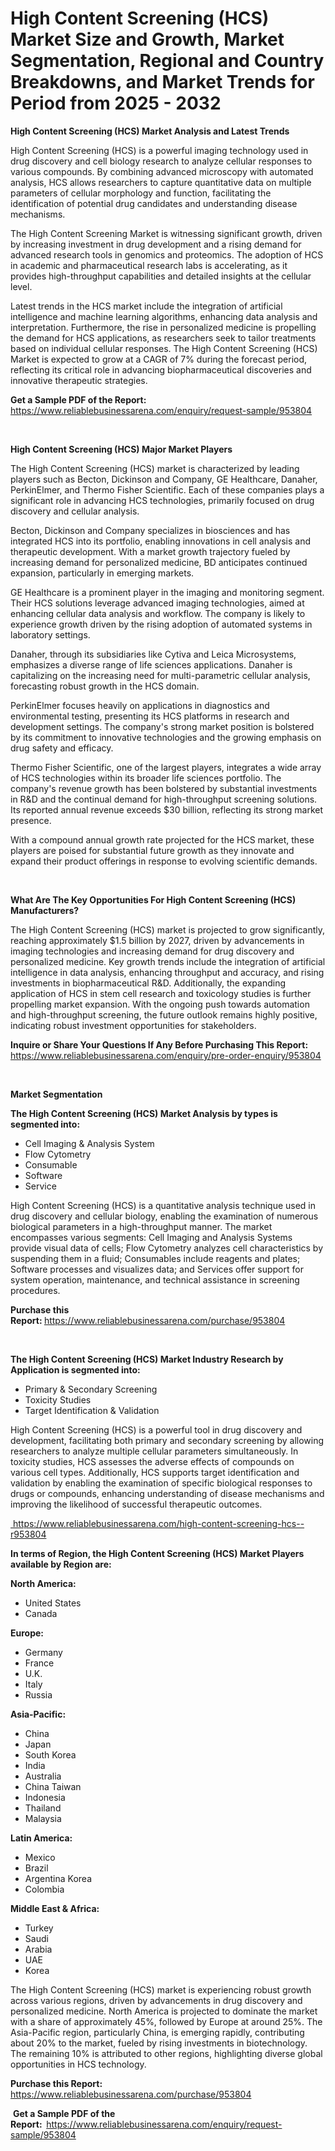 <p><h1>High Content Screening (HCS) Market Size and Growth, Market Segmentation, Regional and Country Breakdowns, and Market Trends for Period from 2025 -  2032</h1></p><p><strong>High Content Screening (HCS) Market Analysis and Latest Trends</strong></p>
<p><p>High Content Screening (HCS) is a powerful imaging technology used in drug discovery and cell biology research to analyze cellular responses to various compounds. By combining advanced microscopy with automated analysis, HCS allows researchers to capture quantitative data on multiple parameters of cellular morphology and function, facilitating the identification of potential drug candidates and understanding disease mechanisms.</p><p>The High Content Screening Market is witnessing significant growth, driven by increasing investment in drug development and a rising demand for advanced research tools in genomics and proteomics. The adoption of HCS in academic and pharmaceutical research labs is accelerating, as it provides high-throughput capabilities and detailed insights at the cellular level.</p><p>Latest trends in the HCS market include the integration of artificial intelligence and machine learning algorithms, enhancing data analysis and interpretation. Furthermore, the rise in personalized medicine is propelling the demand for HCS applications, as researchers seek to tailor treatments based on individual cellular responses. The High Content Screening (HCS) Market is expected to grow at a CAGR of 7% during the forecast period, reflecting its critical role in advancing biopharmaceutical discoveries and innovative therapeutic strategies.</p></p>
<p><strong>Get a Sample PDF of the Report:&nbsp;</strong> <a href="https://www.reliablebusinessarena.com/enquiry/request-sample/953804?utm_campaign=2531&utm_medium=2&utm_source=Github&utm_content=ia&utm_term=13042025&utm_id=high-content-screening-hcs">https://www.reliablebusinessarena.com/enquiry/request-sample/953804</a></p>
<p>&nbsp;</p>
<p><strong>High Content Screening (HCS) Major Market Players</strong></p>
<p><p>The High Content Screening (HCS) market is characterized by leading players such as Becton, Dickinson and Company, GE Healthcare, Danaher, PerkinElmer, and Thermo Fisher Scientific. Each of these companies plays a significant role in advancing HCS technologies, primarily focused on drug discovery and cellular analysis.</p><p>Becton, Dickinson and Company specializes in biosciences and has integrated HCS into its portfolio, enabling innovations in cell analysis and therapeutic development. With a market growth trajectory fueled by increasing demand for personalized medicine, BD anticipates continued expansion, particularly in emerging markets.</p><p>GE Healthcare is a prominent player in the imaging and monitoring segment. Their HCS solutions leverage advanced imaging technologies, aimed at enhancing cellular data analysis and workflow. The company is likely to experience growth driven by the rising adoption of automated systems in laboratory settings.</p><p>Danaher, through its subsidiaries like Cytiva and Leica Microsystems, emphasizes a diverse range of life sciences applications. Danaher is capitalizing on the increasing need for multi-parametric cellular analysis, forecasting robust growth in the HCS domain.</p><p>PerkinElmer focuses heavily on applications in diagnostics and environmental testing, presenting its HCS platforms in research and development settings. The company's strong market position is bolstered by its commitment to innovative technologies and the growing emphasis on drug safety and efficacy.</p><p>Thermo Fisher Scientific, one of the largest players, integrates a wide array of HCS technologies within its broader life sciences portfolio. The company's revenue growth has been bolstered by substantial investments in R&D and the continual demand for high-throughput screening solutions. Its reported annual revenue exceeds $30 billion, reflecting its strong market presence.</p><p>With a compound annual growth rate projected for the HCS market, these players are poised for substantial future growth as they innovate and expand their product offerings in response to evolving scientific demands.</p></p>
<p>&nbsp;</p>
<p><strong>What Are The Key Opportunities For High Content Screening (HCS) Manufacturers?</strong></p>
<p><p>The High Content Screening (HCS) market is projected to grow significantly, reaching approximately $1.5 billion by 2027, driven by advancements in imaging technologies and increasing demand for drug discovery and personalized medicine. Key growth trends include the integration of artificial intelligence in data analysis, enhancing throughput and accuracy, and rising investments in biopharmaceutical R&D. Additionally, the expanding application of HCS in stem cell research and toxicology studies is further propelling market expansion. With the ongoing push towards automation and high-throughput screening, the future outlook remains highly positive, indicating robust investment opportunities for stakeholders.</p></p>
<p><strong>Inquire or Share Your Questions If Any Before Purchasing This Report:</strong> <a href="https://www.reliablebusinessarena.com/enquiry/pre-order-enquiry/953804?utm_campaign=2531&utm_medium=2&utm_source=Github&utm_content=ia&utm_term=13042025&utm_id=high-content-screening-hcs">https://www.reliablebusinessarena.com/enquiry/pre-order-enquiry/953804</a></p>
<p>&nbsp;</p>
<p><strong>Market Segmentation</strong></p>
<p><strong>The High Content Screening (HCS) Market Analysis by types is segmented into:</strong></p>
<p><ul><li>Cell Imaging & Analysis System</li><li>Flow Cytometry</li><li>Consumable</li><li>Software</li><li>Service</li></ul></p>
<p><p>High Content Screening (HCS) is a quantitative analysis technique used in drug discovery and cellular biology, enabling the examination of numerous biological parameters in a high-throughput manner. The market encompasses various segments: Cell Imaging and Analysis Systems provide visual data of cells; Flow Cytometry analyzes cell characteristics by suspending them in a fluid; Consumables include reagents and plates; Software processes and visualizes data; and Services offer support for system operation, maintenance, and technical assistance in screening procedures.</p></p>
<p><strong>Purchase this Report:&nbsp;</strong><a href="https://www.reliablebusinessarena.com/purchase/953804?utm_campaign=2531&utm_medium=2&utm_source=Github&utm_content=ia&utm_term=13042025&utm_id=high-content-screening-hcs">https://www.reliablebusinessarena.com/purchase/953804</a></p>
<p>&nbsp;</p>
<p><strong>The High Content Screening (HCS) Market Industry Research by Application is segmented into:</strong></p>
<p><ul><li>Primary & Secondary Screening</li><li>Toxicity Studies</li><li>Target Identification & Validation</li></ul></p>
<p><p>High Content Screening (HCS) is a powerful tool in drug discovery and development, facilitating both primary and secondary screening by allowing researchers to analyze multiple cellular parameters simultaneously. In toxicity studies, HCS assesses the adverse effects of compounds on various cell types. Additionally, HCS supports target identification and validation by enabling the examination of specific biological responses to drugs or compounds, enhancing understanding of disease mechanisms and improving the likelihood of successful therapeutic outcomes.</p></p>
<p><a href="https://www.reliablebusinessarena.com/high-content-screening-hcs--r953804?utm_campaign=2531&utm_medium=2&utm_source=Github&utm_content=ia&utm_term=13042025&utm_id=high-content-screening-hcs">&nbsp;https://www.reliablebusinessarena.com/high-content-screening-hcs--r953804</a></p>
<p><strong>In terms of Region, the High Content Screening (HCS) Market Players available by Region are:</strong></p>
<p>
    <p> <strong> North America: </strong>
        <ul>
            <li>United States</li>
            <li>Canada</li>
        </ul>
        </p> 
    <p> <strong> Europe: </strong>
        <ul>
            <li>Germany</li>
            <li>France</li>
            <li>U.K.</li>
            <li>Italy</li>
            <li>Russia</li>
        </ul>
        </p> 
    <p> <strong> Asia-Pacific: </strong>
        <ul>
            <li>China</li>
            <li>Japan</li>
            <li>South Korea</li>
            <li>India</li>
            <li>Australia</li>
            <li>China Taiwan</li>
            <li>Indonesia</li>
            <li>Thailand</li>
            <li>Malaysia</li>
        </ul>
        </p> 
    <p> <strong> Latin America: </strong>
        <ul>
            <li>Mexico</li>
            <li>Brazil</li>
            <li>Argentina Korea</li>
            <li>Colombia</li>
        </ul>
        </p> 
    <p> <strong> Middle East & Africa: </strong>
        <ul>
            <li>Turkey</li>
            <li>Saudi</li>
            <li>Arabia</li>
            <li>UAE</li>
            <li>Korea</li>
        </ul>
    </p>
    </p>
<p><p>The High Content Screening (HCS) market is experiencing robust growth across various regions, driven by advancements in drug discovery and personalized medicine. North America is projected to dominate the market with a share of approximately 45%, followed by Europe at around 25%. The Asia-Pacific region, particularly China, is emerging rapidly, contributing about 20% to the market, fueled by rising investments in biotechnology. The remaining 10% is attributed to other regions, highlighting diverse global opportunities in HCS technology.</p></p>
<p><strong>Purchase this Report: </strong><a href="https://www.reliablebusinessarena.com/purchase/953804?utm_campaign=2531&utm_medium=2&utm_source=Github&utm_content=ia&utm_term=13042025&utm_id=high-content-screening-hcs">https://www.reliablebusinessarena.com/purchase/953804</a></p>
<p>&nbsp;<strong>Get a Sample PDF of the Report:&nbsp;&nbsp;</strong><a href="https://www.reliablebusinessarena.com/enquiry/request-sample/953804?utm_campaign=2531&utm_medium=2&utm_source=Github&utm_content=ia&utm_term=13042025&utm_id=high-content-screening-hcs">https://www.reliablebusinessarena.com/enquiry/request-sample/953804</a></p>
<p><strong></strong></p>
<p><p></p><p></p><p></p></p>